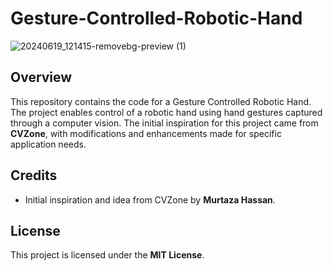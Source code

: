 # Gesture-Controlled-Robotic-Hand
![20240619_121415-removebg-preview (1)](https://github.com/Hadi891/Gesture-Controlled-Robotic-Hand/assets/122349301/944a599c-7c3d-4932-b0bd-4d1b66c943ba)


## Overview
This repository contains the code for a Gesture Controlled Robotic Hand. The project enables control of a robotic hand using hand gestures captured through a computer vision. The initial inspiration for this project came from __CVZone__, with modifications and enhancements made for specific application needs.

## Credits
- Initial inspiration and idea from CVZone by __Murtaza Hassan__.

## License
This project is licensed under the __MIT License__.
